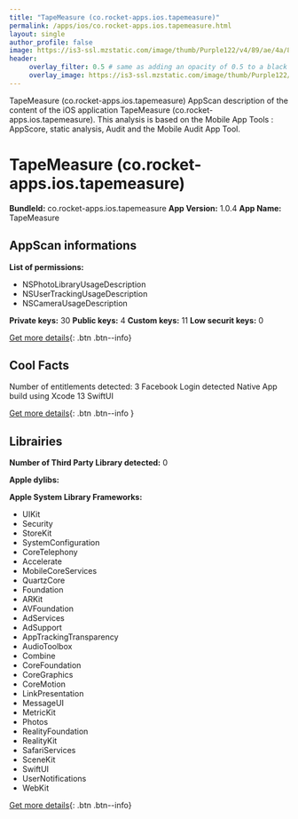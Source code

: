 ```yaml
---
title: "TapeMeasure (co.rocket-apps.ios.tapemeasure)"
permalink: /apps/ios/co.rocket-apps.ios.tapemeasure.html
layout: single
author_profile: false
image: https://is3-ssl.mzstatic.com/image/thumb/Purple122/v4/89/ae/4a/89ae4a63-7048-dfd0-3c4e-1efc96122180/AppIcon-0-1x_U007emarketing-0-7-0-P3-85-220.png/512x512bb.jpg
header: 
     overlay_filter: 0.5 # same as adding an opacity of 0.5 to a black background
     overlay_image: https://is3-ssl.mzstatic.com/image/thumb/Purple122/v4/89/ae/4a/89ae4a63-7048-dfd0-3c4e-1efc96122180/AppIcon-0-1x_U007emarketing-0-7-0-P3-85-220.png/512x512bb.jpg
---
```

TapeMeasure (co.rocket-apps.ios.tapemeasure) AppScan description of the content of the iOS application TapeMeasure (co.rocket-apps.ios.tapemeasure). This analysis is based on the Mobile App Tools : AppScore, static analysis, Audit and the Mobile Audit App Tool.

# TapeMeasure (co.rocket-apps.ios.tapemeasure)

**BundleId:** co.rocket-apps.ios.tapemeasure
**App Version:** 1.0.4
**App Name:** TapeMeasure


## AppScan informations 

**List of permissions:** 
- NSPhotoLibraryUsageDescription
- NSUserTrackingUsageDescription
- NSCameraUsageDescription
  
  
**Private keys:** 30
**Public keys:** 4
**Custom keys:** 11
**Low securit keys:** 0
  
[Get more details](/pricing.html){: .btn .btn--info}

## Cool Facts

Number of entitlements detected: 3
Facebook Login detected
Native App
build using Xcode 13
SwiftUI
  
[Get more details](/pricing.html){: .btn .btn--info }

## Librairies 
**Number of Third Party Library detected:** 0


**Apple dylibs:**


**Apple System Library Frameworks:**
- UIKit
- Security
- StoreKit
- SystemConfiguration
- CoreTelephony
- Accelerate
- MobileCoreServices
- QuartzCore
- Foundation
- ARKit
- AVFoundation
- AdServices
- AdSupport
- AppTrackingTransparency
- AudioToolbox
- Combine
- CoreFoundation
- CoreGraphics
- CoreMotion
- LinkPresentation
- MessageUI
- MetricKit
- Photos
- RealityFoundation
- RealityKit
- SafariServices
- SceneKit
- SwiftUI
- UserNotifications
- WebKit


  
[Get more details](/pricing.html){: .btn .btn--info}

